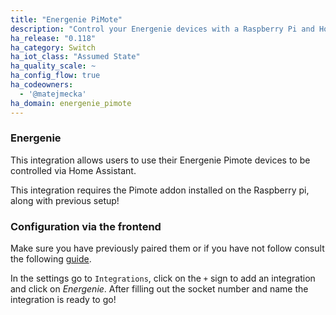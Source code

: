 ```yaml
---
title: "Energenie PiMote"
description: "Control your Energenie devices with a Raspberry Pi and Home Assistant"
ha_release: "0.118"
ha_category: Switch
ha_iot_class: "Assumed State"
ha_quality_scale: ~
ha_config_flow: true
ha_codeowners:
  - '@matejmecka'
ha_domain: energenie_pimote
---
```

### Energenie

This integration allows users to use their Energenie Pimote devices to be controlled via Home Assistant.

<div class='note'>
This integration requires the Pimote addon installed on the Raspberry pi, along with previous setup!
</div>

### Configuration via the frontend

Make sure you have previously paired them or if you have not follow consult the following [guide](https://www.raspberrypi-spy.co.uk/2017/08/controlling-energenie-power-sockets-with-the-pi-mote-addon/).

In the settings go to `Integrations`, click on the `+` sign to add an integration and click on *Energenie*. After filling out the socket number and name the integration is ready to go!


